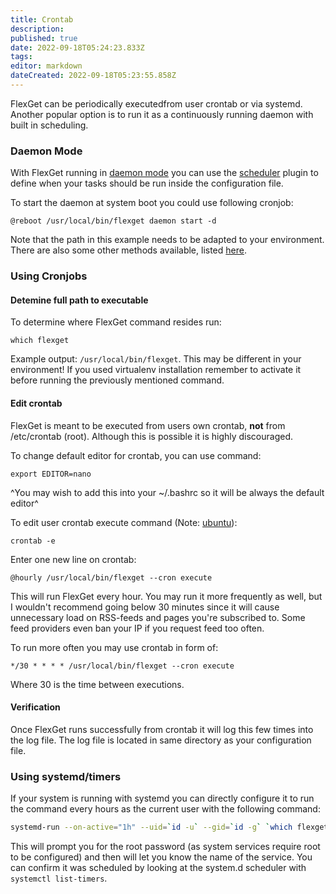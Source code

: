 ```yaml
---
title: Crontab
description: 
published: true
date: 2022-09-18T05:24:23.833Z
tags: 
editor: markdown
dateCreated: 2022-09-18T05:23:55.858Z
---
```


FlexGet can be periodically executedfrom user crontab or via systemd. Another popular option is to run it as a continuously running daemon with built in scheduling.

### Daemon Mode

With FlexGet running in [daemon mode](/Daemon) you can use the [scheduler](/Plugins/Daemon/scheduler) plugin to define when your tasks should be run inside the configuration file.

To start the daemon at system boot you could use following cronjob:

```
@reboot /usr/local/bin/flexget daemon start -d
```

Note that the path in this example needs to be adapted to your environment. There are also some other methods available, listed [here](/Daemon/Startup).

### Using Cronjobs

#### Detemine full path to executable

To determine where FlexGet command resides run:

```
which flexget
```

Example output: `/usr/local/bin/flexget`. This may be different in your environment! If you used virtualenv installation remember to activate it before running the previously mentioned command.

#### Edit crontab

FlexGet is meant to be executed from users own crontab, **not** from /etc/crontab (root). Although this is possible it is highly discouraged.

To change default editor for crontab, you can use command:

```
export EDITOR=nano
```

^You may wish to add this into your ~/.bashrc so it will be always the default editor^

To edit user crontab execute command (Note: [ubuntu](https://help.ubuntu.com/community/CronHowto#Enable%20User%20Level%20Cron)):

```
crontab -e
```

Enter one new line on crontab:

```
@hourly /usr/local/bin/flexget --cron execute
```

This will run FlexGet every hour. You may run it more frequently as well, but I wouldn't recommend going below 30 minutes since it will cause unnecessary load on RSS-feeds and pages you're subscribed to. Some feed providers even ban your IP if you request feed too often.

To run more often you may use crontab in form of:

```
*/30 * * * * /usr/local/bin/flexget --cron execute
```

Where 30 is the time between executions.

#### Verification

Once FlexGet runs successfully from crontab it will log this few times into the log file. The log file is located in same directory as your configuration file.

### Using systemd/timers

If your system is running with systemd you can directly configure it to run the command every hours as the current user with the following command:

```bash
systemd-run --on-active="1h" --uid=`id -u` --gid=`id -g` `which flexget` execute
```

This will prompt you for the root password (as system services require root to be configured) and then will let you know the name of the service. You can confirm it was scheduled by looking at the system.d scheduler with `systemctl list-timers`.
